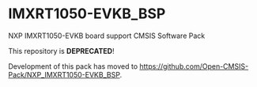 # IMXRT1050-EVKB_BSP
NXP IMXRT1050-EVKB board support CMSIS Software Pack

This repository is **DEPRECATED**!

Development of this pack has moved to https://github.com/Open-CMSIS-Pack/NXP_IMXRT1050-EVKB_BSP.
